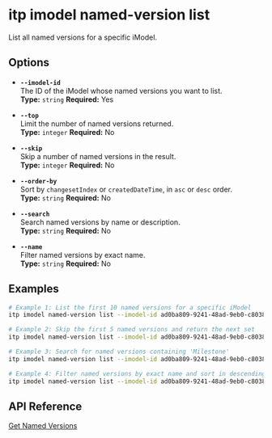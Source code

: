 # itp imodel named-version list

List all named versions for a specific iModel.

## Options

- **`--imodel-id`**  
  The ID of the iModel whose named versions you want to list.  
  **Type:** `string` **Required:** Yes

- **`--top`**  
  Limit the number of named versions returned.  
  **Type:** `integer` **Required:** No

- **`--skip`**  
  Skip a number of named versions in the result.  
  **Type:** `integer` **Required:** No

- **`--order-by`**  
  Sort by `changesetIndex` or `createdDateTime`, in `asc` or `desc` order.  
  **Type:** `string` **Required:** No

- **`--search`**  
  Search named versions by name or description.  
  **Type:** `string` **Required:** No

- **`--name`**  
  Filter named versions by exact name.  
  **Type:** `string` **Required:** No

## Examples

```bash
# Example 1: List the first 10 named versions for a specific iModel
itp imodel named-version list --imodel-id ad0ba809-9241-48ad-9eb0-c8038c1a1d51 --top 10

# Example 2: Skip the first 5 named versions and return the next set
itp imodel named-version list --imodel-id ad0ba809-9241-48ad-9eb0-c8038c1a1d51 --skip 5 --top 10

# Example 3: Search for named versions containing 'Milestone'
itp imodel named-version list --imodel-id ad0ba809-9241-48ad-9eb0-c8038c1a1d51 --search "Milestone"

# Example 4: Filter named versions by exact name and sort in descending order by changesetIndex
itp imodel named-version list --imodel-id ad0ba809-9241-48ad-9eb0-c8038c1a1d51 --name "Version 2.0" --order-by "changesetIndex desc"
```

## API Reference

[Get Named Versions](https://developer.bentley.com/apis/imodels-v2/operations/get-imodel-named-versions/)
